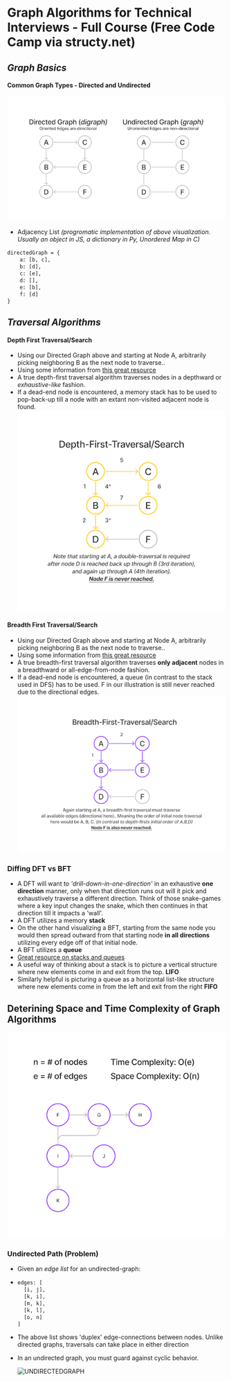 # Graph Algorithms for Technical Interviews - Full Course (Free Code Camp via structy.net)

## _Graph Basics_

#### Common Graph Types - Directed and Undirected

![GRAPHTYPES1](./images/Graph-Basics-1.png)

- Adjacency List _(progromatic implementation of above visualization. Usually an object in JS, a dictionary in Py, Unordered Map in C)_

```
directedGraph = {
    a: [b, c],
    b: [d],
    c: [e],
    d: [],
    e: [b],
    f: [d]
}
```

## _Traversal Algorithms_

#### **Depth First Traversal/Search**

- Using our Directed Graph above and starting at Node A, arbitrarily picking neighboring B as the next node to traverse..
- Using some information from [this great resource](https://www.tutorialspoint.com/data_structures_algorithms/depth_first_traversal.htm)
- A true depth-first traversal algorithm traverses nodes in a depthward or _exhaustive-like_ fashion.
- If a dead-end node is encountered, a memory stack has to be used to pop-back-up till a node with an extant non-visited adjacent node is found.
  ![DFT1](./images/Depth-First-Traversal.png)

#### **Breadth First Traversal/Search**

- Using our Directed Graph above and starting at Node A, arbitrarily picking neighboring B as the next node to traverse..
- Using some information from [this great resource](https://www.tutorialspoint.com/data_structures_algorithms/breadth_first_traversal.htm)
- A true breadth-first traversal algorithm traverses **only adjacent** nodes in a breadthward or all-edge-from-node fashion.
- If a dead-end node is encountered, a queue (in contrast to the stack used in DFS) has to be used. F in our illustration is still never reached due to the directional edges.
  ![BFT1](./images/Breadth-First-Traversal.png)

### **Diffing DFT vs BFT**

- A DFT will want to _'drill-down-in-one-direction'_ in an exhaustive **one direction** manner, only when that direction runs out will it pick and exhaustively traverse a different direction. Think of those snake-games where a key input changes the snake, which then continues in that direction till it impacts a 'wall'.
- A DFT utilizes a memory **stack**
- On the other hand visualizing a BFT, starting from the same node you would then spread outward from that starting node **in all directions** utilizing every edge off of that initial node.
- A BFT utilizes a **queue**
- [Great resource on stacks and queues](<https://everythingcomputerscience.com/discrete_mathematics/Stacks_and_Queues.html#:~:text=Stack%20is%20a%20container%20of,%2Dout%20(FIFO)%20principle.>)
- A useful way of thinking about a stack is to picture a vertical structure where new elements come in and exit from the top. **LIFO**
- Similarly helpful is picturing a queue as a horizontal list-like structure where new elements come in from the left and exit from the right **FIFO**

## **Deterining Space and Time Complexity of Graph Algorithms**

![BIGOGRAPH](./images/Big%20O%20For%20DFT%20Graph.png)

### **Undirected Path (Problem)**

- Given an _edge list_ for an undirected-graph:

- ```
  edges: [
    [i, j],
    [k, i],
    [m, k],
    [k, l],
    [o, n]
  ]
  ```
- The above list shows 'duplex' edge-connections between nodes. Unlike directed graphs, traversals can take place in either direction
- In an undirected graph, you must guard against cyclic behavior.

  ![UNDIRECTEDGRAPH](./images/Undirected-Graph.png)
